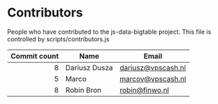 # Contributors

People who have contributed to the js-data-bigtable project. This file is controlled by scripts/contributors.js

Commit count | Name | Email
---:|---|---
8 | Dariusz Dusza | dariusz@vpscash.nl
5 | Marco | marcov@vpscash.nl
8 | Robin Bron | robin@finwo.nl
